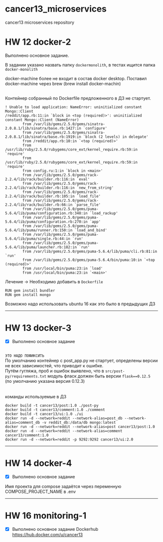 # cancer13_microservices
cancer13 microservices repository

# HW 12 docker-2
Выполнено основное задание.

В задании указано назвать папку `dockermonolith`, в тестах ищится папка `docker-monolith`

docker-machine более не входит в состав docker desktop.
Поставил docker-machine через brew (brew install docker-machin)

\
Контейнер собранный по Dockerfile предложенного в ДЗ не стартует.
```
! Unable to load application: NameError: uninitialized constant Mongo::Client
/reddit/app.rb:11:in `block in <top (required)>': uninitialized constant Mongo::Client (NameError)
        from /var/lib/gems/2.5.0/gems/sinatra-2.0.8.1/lib/sinatra/base.rb:1427:in `configure'
        from /var/lib/gems/2.5.0/gems/sinatra-2.0.8.1/lib/sinatra/base.rb:1919:in `block (2 levels) in delegate'
        from /reddit/app.rb:10:in `<top (required)>'
        from /usr/lib/ruby/2.5.0/rubygems/core_ext/kernel_require.rb:59:in `require'
        from /usr/lib/ruby/2.5.0/rubygems/core_ext/kernel_require.rb:59:in `require'
        from config.ru:1:in `block in <main>'
        from /var/lib/gems/2.5.0/gems/rack-2.2.4/lib/rack/builder.rb:116:in `eval'
        from /var/lib/gems/2.5.0/gems/rack-2.2.4/lib/rack/builder.rb:116:in `new_from_string'
        from /var/lib/gems/2.5.0/gems/rack-2.2.4/lib/rack/builder.rb:105:in `load_file'
        from /var/lib/gems/2.5.0/gems/rack-2.2.4/lib/rack/builder.rb:66:in `parse_file'
        from /var/lib/gems/2.5.0/gems/puma-5.6.4/lib/puma/configuration.rb:348:in `load_rackup'
        from /var/lib/gems/2.5.0/gems/puma-5.6.4/lib/puma/configuration.rb:270:in `app'
        from /var/lib/gems/2.5.0/gems/puma-5.6.4/lib/puma/runner.rb:150:in `load_and_bind'
        from /var/lib/gems/2.5.0/gems/puma-5.6.4/lib/puma/single.rb:44:in `run'
        from /var/lib/gems/2.5.0/gems/puma-5.6.4/lib/puma/launcher.rb:182:in `run'
        from /var/lib/gems/2.5.0/gems/puma-5.6.4/lib/puma/cli.rb:81:in `run'
        from /var/lib/gems/2.5.0/gems/puma-5.6.4/bin/puma:10:in `<top (required)>'
        from /usr/local/bin/puma:23:in `load'
        from /usr/local/bin/puma:23:in `<main>'
```
Лечение -> Необходимо добавить в `Dockerfile`
```
RUN gem install bundler
RUN gem install mongo
```
Возможно надо использовать ubuntu 16 как это было в предыдущих ДЗ
________________
# HW 13 docker-3
- [x] Выполнено основное задание

\
`ЭТО НАДО ПОФИКСИТЬ`\
По умолчанию контейнер с post_app.py не стартует, определены версии не всех зависимостей, что приводит к ошибке.\
Путём гугляжа, проб и ошибок выявлено, что в `src/post-py/requirements.txt` модуль фласк должен быть версии `flask==0.12.5`  (по умолчанию указана версия 0.12.3)\
\
\
команды используемые в ДЗ
```
docker build -t cancer13/post:1.0 ./post-py
docker build -t cancer13/comment:1.0 ./comment
docker build -t cancer13/ui:1.0 ./ui
docker run -d --network=reddit --network-alias=post_db --network-alias=comment_db -v reddit_db:/data/db mongo:latest
docker run -d --network=reddit --network-alias=post cancer13/post:1.0
docker run -d --network=reddit --network-alias=comment cancer13/comment:1.0
docker run -d --network=reddit -p 9292:9292 cancer13/ui:2.0
```
________________
# HW 14 docker-4
- [x] Выполнено основное задание

Имя проекта для compose задаётся через переменную COMPOSE_PROJECT_NAME в .env
___
# HW 16 monitoring-1
- [x] Выполнено основное задание
Dockerhub https://hub.docker.com/u/cancer13
